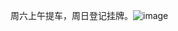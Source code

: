周六上午提车，周日登记挂牌。![image](https://github.com/user-attachments/assets/60af71e7-d699-4d2a-8045-041ac8a2501b)
